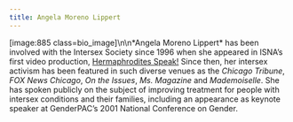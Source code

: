 ```yaml
---
title: Angela Moreno Lippert
---
```


[image:885 class=bio_image]\n\n\*Angela Moreno Lippert\* has been involved with the Intersex Society since 1996 when she appeared in <span class="caps">ISNA</span>&#8217;s first video production, [Hermaphrodites Speak!][1] Since then, her intersex activism has been featured in such diverse venues as the _Chicago Tribune_, _<span class="caps">FOX</span> News Chicago_, _On the Issues_, _Ms. Magazine_ and _Mademoiselle_. She has spoken publicly on the subject of improving treatment for people with intersex conditions and their families, including an appearance as keynote speaker at GenderPAC&#8217;s 2001 National Conference on Gender.

 [1]: hermaphroditesspeak